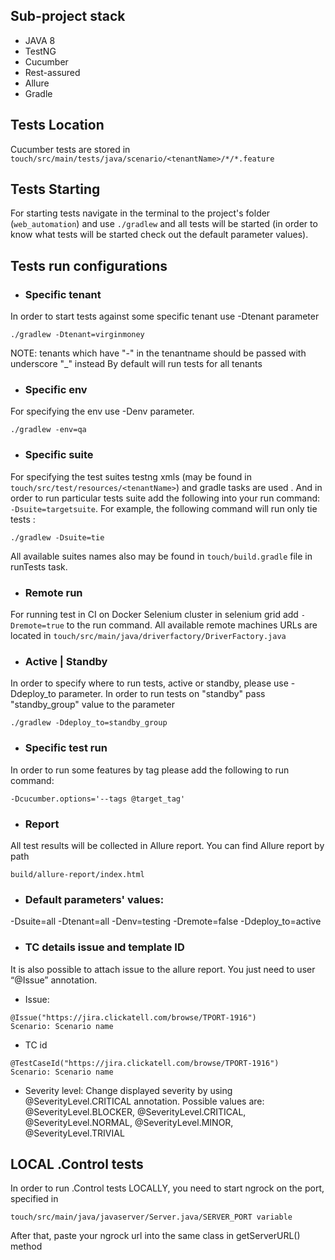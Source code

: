 ## Sub-project stack
* JAVA 8
* TestNG
* Cucumber
* Rest-assured
* Allure
* Gradle

## Tests Location
Cucumber tests are stored in `touch/src/main/tests/java/scenario/<tenantName>/*/*.feature`

## Tests Starting
For starting tests navigate in the terminal to the project's folder (`web_automation`)
and use `./gradlew` and all tests will be started (in order to know what tests will be started
check out the default parameter values).

## Tests run configurations

* ### Specific tenant
In order to start tests against some specific tenant use -Dtenant parameter
```
./gradlew -Dtenant=virginmoney
```
NOTE: tenants which have "-" in the tenantname should be passed with underscore "_" instead
By default will run tests for all tenants

* ### Specific env
For specifying the env use -Denv parameter.
```
./gradlew -env=qa
```

* ### Specific suite
For specifying the test suites testng xmls (may be found in `touch/src/test/resources/<tenantName>`) and gradle tasks are used .
And in order to run particular tests suite add the following into your run command: `-Dsuite=targetsuite`.
For example, the following command will run only tie tests :
```
./gradlew -Dsuite=tie
```
All available suites names also may be found in `touch/build.gradle` file in runTests task.

* ### Remote run
For running test in CI on Docker Selenium cluster in selenium grid add `-Dremote=true` to the run command.
All available remote machines URLs are located in `touch/src/main/java/driverfactory/DriverFactory.java`

* ### Active | Standby
In order to specify where to run tests, active or standby, please use -Ddeploy_to parameter.
In order to run tests on "standby" pass "standby_group" value to the parameter
```
./gradlew -Ddeploy_to=standby_group
```

* ### Specific test run
In order to run some features by tag please add the following to run command:
```
-Dcucumber.options='--tags @target_tag'
```

* ### Report
All test results will be collected in Allure report.
You can find Allure report by path
```
build/allure-report/index.html
```

* ### Default parameters' values:
-Dsuite=all
-Dtenant=all
-Denv=testing
-Dremote=false
-Ddeploy_to=active

* ### TC details issue and template ID
It is also possible to attach issue to the allure report. You just need to user “@Issue” annotation.
 * Issue:
```
@Issue("https://jira.clickatell.com/browse/TPORT-1916")
Scenario: Scenario name
```
 * TC id
 ```
 @TestCaseId("https://jira.clickatell.com/browse/TPORT-1916")
 Scenario: Scenario name
 ```
 * Severity level:
 Change displayed severity by using @SeverityLevel.CRITICAL annotation. Possible values are:
@SeverityLevel.BLOCKER, @SeverityLevel.CRITICAL, @SeverityLevel.NORMAL, @SeverityLevel.MINOR, @SeverityLevel.TRIVIAL

## LOCAL .Control tests
In order to run .Control tests LOCALLY, you need to start ngrock on the port, specified in
```
touch/src/main/java/javaserver/Server.java/SERVER_PORT variable
 ```
After that, paste your ngrock url into the same class in getServerURL() method


